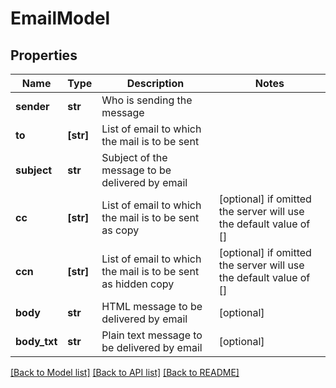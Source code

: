 # EmailModel


## Properties
Name | Type | Description | Notes
------------ | ------------- | ------------- | -------------
**sender** | **str** | Who is sending the message | 
**to** | **[str]** | List of email to which the mail is to be sent | 
**subject** | **str** | Subject of the message to be delivered by email | 
**cc** | **[str]** | List of email to which the mail is to be sent as copy | [optional]  if omitted the server will use the default value of []
**ccn** | **[str]** | List of email to which the mail is to be sent as             hidden copy | [optional]  if omitted the server will use the default value of []
**body** | **str** | HTML message to be delivered by email | [optional] 
**body_txt** | **str** | Plain text message to be delivered by email | [optional] 

[[Back to Model list]](../README.md#documentation-for-models) [[Back to API list]](../README.md#documentation-for-api-endpoints) [[Back to README]](../README.md)


